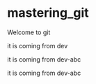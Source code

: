 # mastering\_git





Welcome to git



it is coming from dev

it is coming from dev-abc









it is coming from dev-abc



